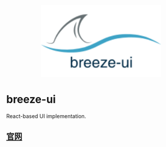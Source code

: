 
<p align="center">
  <img width="320" src="./examples/imgs/logo.png" />
</p>

# breeze-ui
React-based UI implementation.

## [官网](https://little-breeze.github.io/breeze-ui/dist/index.html)
